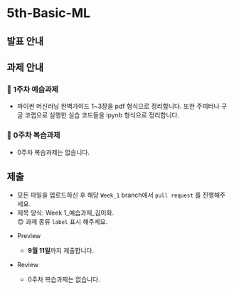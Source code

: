 # 5th-Basic-ML

## 발표 안내

## 과제 안내

### 📍 1주차 예습과제
- 파이썬 머신러닝 완벽가이드 1~3장을 pdf 형식으로 정리합니다. 또한 주피터나 구글 코랩으로 실행한 실습 코드들을 ipynb 형식으로 정리합니다.
  
### 📍 0주차 복습과제
- 0주차 복습과제는 없습니다.
  
## 제출
- 모든 파일을 업로드하신 후 해당 `Week_1`  branch에서  `pull request` 를 진행해주세요.
- 제목 양식: Week 1_예습과제_김이화.  
😊 과제 종류 ```label``` 표시 해주세요.

* Preview
  - **9월 11일**까지 제출합니다.
  
* Review
  - 0주차 복습과제는 없습니다.